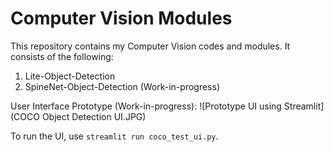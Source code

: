 # Computer Vision Modules

This repository contains my Computer Vision codes and modules. It consists of the following:
1. Lite-Object-Detection
2. SpineNet-Object-Detection (Work-in-progress)

User Interface Prototype (Work-in-progress):
![Prototype UI using Streamlit](COCO Object Detection UI.JPG)

To run the UI, use `streamlit run coco_test_ui.py`.
